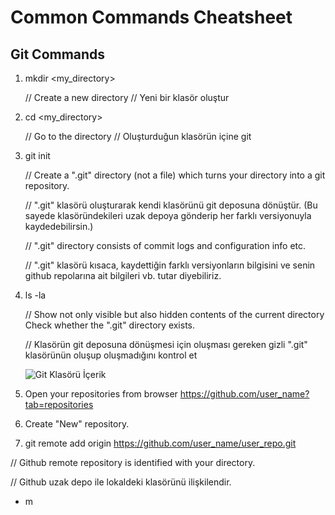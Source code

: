 #  Common Commands Cheatsheet
## Git Commands
1. mkdir <my_directory>

    // Create a new directory // Yeni bir klasör oluştur

2. cd <my_directory> 

    // Go to the directory // Oluşturduğun klasörün içine git

3. git init

    //  Create a ".git" directory (not a file) which turns your directory into a git repository. 
   
    // ".git" klasörü oluşturarak kendi klasörünü git deposuna dönüştür. (Bu sayede klasöründekileri uzak depoya gönderip her farklı versiyonuyla kaydedebilirsin.)
   
    // ".git" directory consists of commit logs and configuration info etc. 
 
    // ".git" klasörü kısaca, kaydettiğin farklı versiyonların bilgisini ve senin github repolarına ait bilgileri vb. tutar diyebiliriz.

4. ls -la
 
    // Show not only visible but also hidden contents of the current directory Check whether the ".git" directory exists.
    
    // Klasörün git deposuna dönüşmesi için oluşması gereken gizli ".git" klasörünün oluşup oluşmadığını kontrol et
    
    ![Git Klasörü İçerik]("https://github.com/mukaddesau/Linux-Commands/Pictures/git_content.png")
    
5. Open your repositories from browser <https://github.com/user_name?tab=repositories> 

6. Create "New" repository. 
7. git remote add origin <https://github.com/user_name/user_repo.git> 

// Github remote repository is identified with your directory. 

// Github uzak depo ile lokaldeki klasörünü ilişkilendir. 

* m
